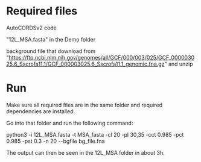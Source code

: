 # Required files

AutoCORDSv2 code

"12L_MSA.fasta" in the Demo folder

background file that download from "https://ftp.ncbi.nlm.nih.gov/genomes/all/GCF/000/003/025/GCF_000003025.6_Sscrofa11.1/GCF_000003025.6_Sscrofa11.1_genomic.fna.gz" and unzip

# Run

Make sure all required files are in the same folder and required dependencies are installed.

Go into that folder and run the following command:

python3 -i 12L_MSA.fasta -t MSA_fasta -cl 20 -pl 30,35 -cct 0.985 -pct 0.985 -pst 0.3 -n 20 --bgfile bg_file.fna

The output can then be seen in the 12L_MSA folder in about 3h.
